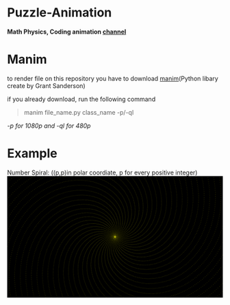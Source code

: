 # Puzzle-Animation
**Math Physics, Coding animation [channel](https://www.youtube.com/channel/UC1zAcjvBEewJIZHZCE5eCOw)**
# Manim
to render file on this repository you have to download [manim](https://github.com/3b1b/manim)(Python libary create by Grant Sanderson)

if you already download, run the following command
> manim file_name.py class_name -p/-ql

*-p for 1080p and -ql for 480p*
# Example
Number Spiral: ((p,p)in polar coordiate, p for every positive integer)
![spiral](https://github.com/thanniti/Puzzle-Animation/blob/main/Media/Spiral_ManimCE_v0.8.0.png)

